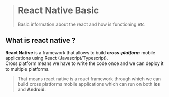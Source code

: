 > # React Native Basic
>
> Basic information about the react and how is functioning etc

## What is react native ?

**React Native** is a framework that allows to build **_cross-platform_** mobile applications using React (Javascript/Typescript).  
Cross platform means we have to write the code once and we can deploy it to multiple platforms.

> That means react native is a react framework through which we can build cross platforms mobile applications which can run on both **ios** and **Android**.

